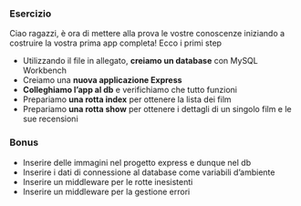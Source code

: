 ### Esercizio
Ciao ragazzi, è ora di mettere alla prova le vostre conoscenze iniziando a costruire la vostra prima app completa! Ecco i primi step
- Utilizzando il file in allegato, **creiamo un database** con MySQL Workbench
- Creiamo una **nuova applicazione Express**
- **Colleghiamo l’app al db** e verifichiamo che tutto funzioni
- Prepariamo **una rotta index** per ottenere la lista dei film
- Prepariamo **una rotta show** per ottenere i dettagli di un singolo film e le sue recensioni
### Bonus
- Inserire delle immagini nel progetto express e dunque nel db
- Inserire i dati di connessione al database come variabili d’ambiente
- Inserire un middleware per le rotte inesistenti
- Inserire un middleware per la gestione errori
